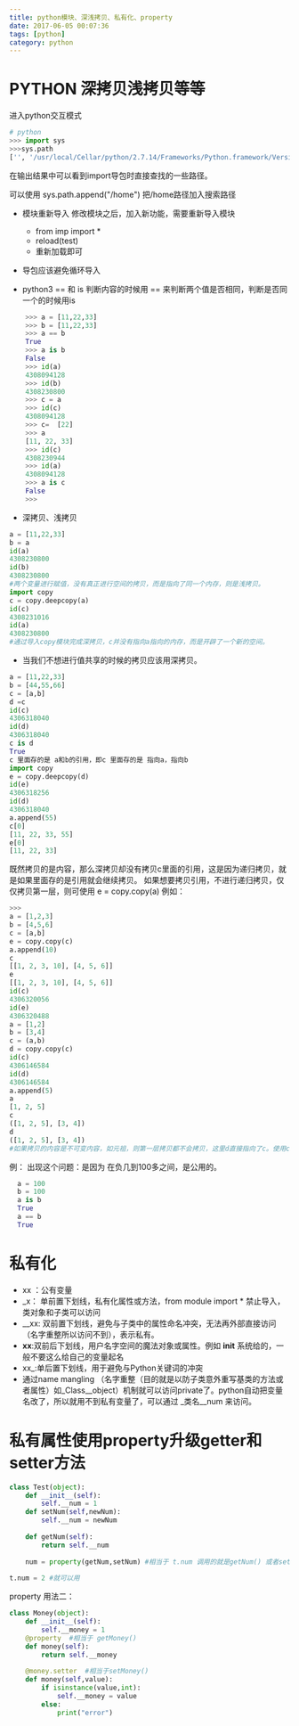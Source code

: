```yaml
---
title: python模块、深浅拷贝、私有化、property
date: 2017-06-05 00:07:36
tags: [python]
category: python
---
```


# PYTHON 深拷贝浅拷贝等等

进入python交互模式



```  python 
# python 
>>> import sys
>>>sys.path
['', '/usr/local/Cellar/python/2.7.14/Frameworks/Python.framework/Versions/2.7/lib/python27.zip',...]
```

<!-- more -->


在输出结果中可以看到import导包时直接查找的一些路径。


可以使用 sys.path.append("/home")  把/home路径加入搜索路径

* 模块重新导入 
    修改模块之后，加入新功能，需要重新导入模块
    * from imp import *
    * reload(test)
    * 重新加载即可

* 导包应该避免循环导入
* python3 == 和 is  判断内容的时候用 == 来判断两个值是否相同，判断是否同一个的时候用is
```python
    >>> a = [11,22,33]
    >>> b = [11,22,33]
    >>> a == b
    True
    >>> a is b
    False
    >>> id(a)
    4308094128
    >>> id(b)
    4308230800
    >>> c = a
    >>> id(c)
    4308094128
    >>> c=  [22]
    >>> a
    [11, 22, 33]
    >>> id(c)
    4308230944
    >>> id(a)
    4308094128
    >>> a is c
    False
    >>>
```

* 深拷贝、浅拷贝




~~~python
a = [11,22,33]
b = a
id(a)
4308230800
id(b)
4308230800
#两个变量进行赋值，没有真正进行空间的拷贝，而是指向了同一个内存，则是浅拷贝。
import copy
c = copy.deepcopy(a)
id(c)
4308231016
id(a)
4308230800
#通过导入copy模块完成深拷贝，c并没有指向a指向的内存，而是开辟了一个新的空间。
~~~

* 当我们不想进行值共享的时候的拷贝应该用深拷贝。



~~~python
a = [11,22,33]
b = [44,55,66]
c = [a,b]
d =c
id(c)
4306318040
id(d)
4306318040
c is d
True
c 里面存的是 a和b的引用，即c 里面存的是 指向a，指向b
import copy
e = copy.deepcopy(d)
id(e)
4306318256
id(d)
4306318040
a.append(55)
c[0]
[11, 22, 33, 55]
e[0]
[11, 22, 33]
~~~



既然拷贝的是内容，那么深拷贝却没有拷贝c里面的引用，这是因为递归拷贝，就是如果里面存的是引用就会继续拷贝。
如果想要拷贝引用，不进行递归拷贝，仅仅拷贝第一层，则可使用  e = copy.copy(a)
例如：



~~~python
>>>
a = [1,2,3]
b = [4,5,6]
c = [a,b]
e = copy.copy(c)
a.append(10)
c
[[1, 2, 3, 10], [4, 5, 6]]
e
[[1, 2, 3, 10], [4, 5, 6]]
id(c)
4306320056
id(e)
4306320488
a = [1,2]
b = [3,4]
c = (a,b)
d = copy.copy(c)
id(c)
4306146584
id(d)
4306146584
a.append(5)
a
[1, 2, 5]
c
([1, 2, 5], [3, 4])
d
([1, 2, 5], [3, 4])
#如果拷贝的内容是不可变内容，如元祖，则第一层拷贝都不会拷贝，这里d直接指向了c。使用copy模块的copy功能的时候，它会根据当前拷贝的数据类型是可变类型还是不可便类型有不同的处理方式。
~~~



例： 出现这个问题：是因为 在负几到100多之间，是公用的。



~~~python
  a = 100
  b = 100
  a is b
  True
  a == b
  True
~~~



# 私有化

* xx ：公有变量
* _x： 单前置下划线，私有化属性或方法，from module import * 禁止导入，类对象和子类可以访问
* __xx: 双前置下划线，避免与子类中的属性命名冲突，无法再外部直接访问（名字重整所以访问不到），表示私有。
* __xx__:双前后下划线，用户名字空间的魔法对象或属性。例如 __init__ 系统给的，一般不要这么给自己的变量起名
* xx_:单后置下划线，用于避免与Python关键词的冲突
* 通过name mangling （名字重整（目的就是以防子类意外重写基类的方法或者属性）如_Class__object）机制就可以访问private了。python自动把变量名改了，所以就用不到私有变量了，可以通过 _类名__num 来访问。




# 私有属性使用property升级getter和setter方法
~~~ python
class Test(object):
    def __init__(self):
        self.__num = 1
    def setNum(self,newNum):
        self.__num = newNum
        
    def getNum(self):
        return self.__num
        
    num = property(getNum,setNum) #相当于 t.num 调用的就是getNum() 或者setNum()
    
t.num = 2 #就可以用
~~~

property 用法二：

~~~python
class Money(object):
    def __init__(self):
        self.__money = 1
    @property  #相当于 getMoney()
    def money(self):
        return self.__money
    
    @money.setter  #相当于setMoney()
    def money(self,value):
        if isinstance(value,int):
            self.__money = value
        else:
            print("error")
~~~
